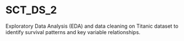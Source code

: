 # SCT_DS_2
Exploratory Data Analysis (EDA) and data cleaning on Titanic dataset to identify survival patterns and key variable relationships.
